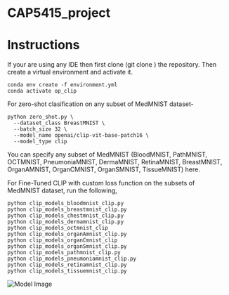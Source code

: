 # CAP5415_project
# Instructions
If your are using any IDE then first clone (git clone <url>) the repository. Then create a virtual environment and activate it. <br>

`conda env create -f environment.yml`<br>
`conda activate op_clip`

For zero-shot clasification on any subset of MedMNIST dataset-
```
python zero_shot.py \
  --dataset_class BreastMNIST \
  --batch_size 32 \
  --model_name openai/clip-vit-base-patch16 \
  --model_type clip
```
You can specify any subset of MedMNIST (BloodMNIST, PathMNIST, OCTMNIST, PneumoniaMNIST, DermaMNIST, RetinaMNIST, BreastMNIST, OrganAMNIST, OrganCMNIST, OrganSMNIST, TissueMNIST) here.


For Fine-Tuned CLIP with custom loss function on the subsets of MedMNIST dataset, run the following,
```
python clip_models_bloodmnist_clip.py
python clip_models_breastmnist_clip.py
python clip_models_chestmnist_clip.py
python clip_models_dermamnist_clip.py
python clip_models_octmnist_clip
python clip_models_organAmnist_clip.py
python clip_models_organCmnist_clip
python clip_models_organSmnist_clip.py
python clip_models_pathmnist_clip.py
python clip_models_pneumoniamnist_clip.py
python clip_models_retinamnist_clip.py
python clip_models_tissuemnist_clip.py

```


![Model Image](“cs5415_vit_text.png”)